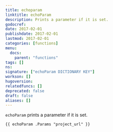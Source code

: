 ```yaml
---
title: echoparam
linktitle: echoParam
description: Prints a parameter if it is set.
godocref:
date: 2017-02-01
publishdate: 2017-02-01
lastmod: 2017-02-01
categories: [functions]
menu:
  docs:
    parent: "functions"
tags: []
ns:
signature: ["echoParam DICTIONARY KEY"]
workson: []
hugoversion:
relatedfuncs: []
deprecated: false
draft: false
aliases: []
---
```


`echoParam` prints a parameter if it is set.

```
{{ echoParam .Params "project_url" }}
```
